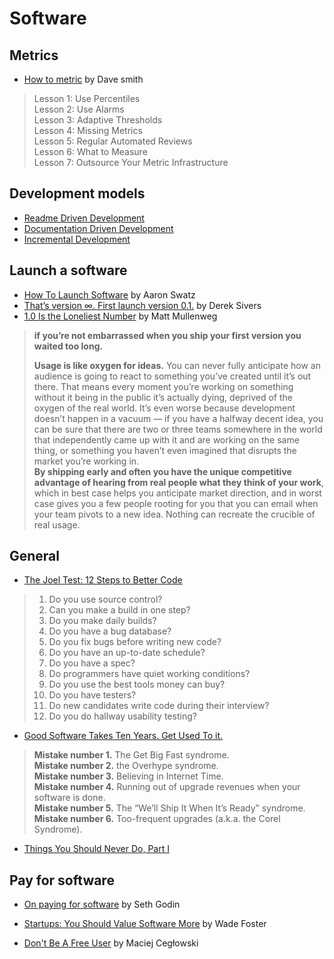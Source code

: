 # Software

## Metrics

* [How to metric](https://medium.com/@djsmith42/how-to-metric-edafaf959fc7?) by Dave smith

> Lesson 1: Use Percentiles  
> Lesson 2: Use Alarms  
> Lesson 3: Adaptive Thresholds  
> Lesson 4: Missing Metrics  
> Lesson 5: Regular Automated Reviews  
> Lesson 6: What to Measure  
> Lesson 7: Outsource Your Metric Infrastructure  


## Development models

* [Readme Driven Development](http://tom.preston-werner.com/2010/08/23/readme-driven-development.html)
* [Documentation Driven Development](https://blog.izs.me/2017/06/documentation-driven-development)
* [Incremental Development](https://ronjeffries.com/articles/019-01ff/incremental/)

## Launch a software

* [How To Launch Software](http://www.aaronsw.com/weblog/howtolaunch) by Aaron Swatz
* [That’s version ∞. First launch version 0.1.](https://sivers.org/infinity) by Derek Sivers
* [1.0 Is the Loneliest Number](https://ma.tt/2010/11/one-point-oh/) by Matt Mullenweg

> **if you’re not embarrassed when you ship your first version you waited too long.**
> 
> **Usage is like oxygen for ideas.** You can never fully anticipate how an audience is going to react to something you’ve created until it’s out there. That means every moment you’re working on something without it being in the public it’s actually dying, deprived of the oxygen of the real world. It’s even worse because development doesn’t happen in a vacuum — if you have a halfway decent idea, you can be sure that there are two or three teams somewhere in the world that independently came up with it and are working on the same thing, or something you haven’t even imagined that disrupts the market you’re working in.   
> **By shipping early and often you have the unique competitive advantage of hearing from real people what they think of your work**, which in best case helps you anticipate market direction, and in worst case gives you a few people rooting for you that you can email when your team pivots to a new idea. Nothing can recreate the crucible of real usage.


## General

* [The Joel Test: 12 Steps to Better Code](https://www.joelonsoftware.com/2000/08/09/the-joel-test-12-steps-to-better-code/)

> 1. Do you use source control?
> 2. Can you make a build in one step?
> 3. Do you make daily builds?
> 4. Do you have a bug database?
> 5. Do you fix bugs before writing new code?
> 6. Do you have an up-to-date schedule?
> 7. Do you have a spec?
> 8. Do programmers have quiet working conditions?
> 9. Do you use the best tools money can buy?
> 10. Do you have testers?
> 11. Do new candidates write code during their interview?
> 12. Do you do hallway usability testing?

* [Good Software Takes Ten Years. Get Used To it.](https://www.joelonsoftware.com/2001/07/21/good-software-takes-ten-years-get-used-to-it/)

> **Mistake number 1.** The Get Big Fast syndrome.   
> **Mistake number 2.** the Overhype syndrome.   
> **Mistake number 3.** Believing in Internet Time.   
> **Mistake number 4.** Running out of upgrade revenues when your software is done.   
> **Mistake number 5.** The “We’ll Ship It When It’s Ready” syndrome.   
> **Mistake number 6.** Too-frequent upgrades (a.k.a. the Corel Syndrome).   

* [Things You Should Never Do, Part I](https://www.joelonsoftware.com/2000/04/06/things-you-should-never-do-part-i/)

## Pay for software

* [On paying for software](https://seths.blog/2018/06/on-paying-for-software/) by Seth Godin

* [Startups: You Should Value Software More](https://wadefoster.net/post/49775946303/startups-you-should-value-software-more) by Wade Foster

* [Don't Be A Free User](https://blog.pinboard.in/2011/12/don_t_be_a_free_user/) by Maciej Cegłowski
